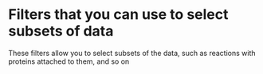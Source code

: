 # Filters that you can use to select subsets of data

These filters allow you to select subsets of the data, such as reactions with proteins attached to them, and so on